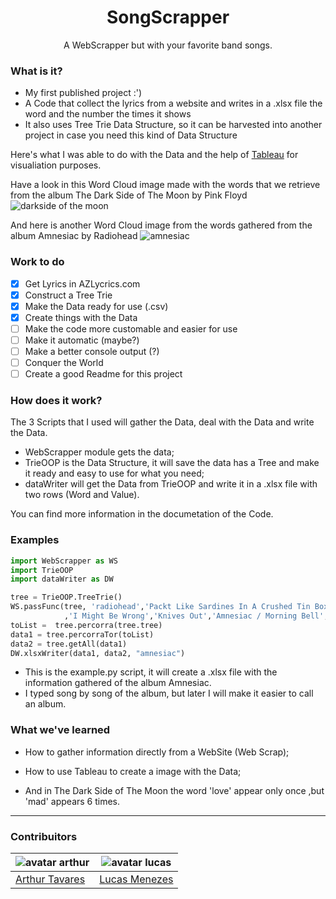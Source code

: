 <p align="center">
  <h1 align="center">SongScrapper</h1>
  <p  align="center">A WebScrapper but with your favorite band songs.</p>
</p>

### What is it? 
* My first published project :')
* A Code that collect the lyrics from a website and writes in a .xlsx file the word and the number the times it shows
* It also uses Tree Trie Data Structure, so it can be harvested into another project in case you need this kind of Data Structure

Here's what I was able to do with the Data and the help of [Tableau](https://tableau.com) for visualiation purposes.

Have a look in this Word Cloud image made with the words that we retrieve from the album The Dark Side of The Moon by Pink Floyd
![darkside of the moon](https://i.imgur.com/buMJFIp.png)

And here is another Word Cloud image from the words gathered from the album Amnesiac by Radiohead
![amnesiac](https://i.imgur.com/NUQw5Wc.png)

### Work to do
- [x] Get Lyrics in AZLycrics.com
- [x] Construct a Tree Trie
- [x] Make the Data ready for use (.csv)
- [x] Create things with the Data
- [ ] Make the code more customable and easier for use
- [ ] Make it automatic (maybe?)
- [ ] Make a better console output (?)
- [ ] Conquer the World
- [ ] Create a good Readme for this project

### How does it work?
The 3 Scripts that I used will gather the Data, deal with the Data and write the Data.
* WebScrapper module gets the data;
* TrieOOP is the Data Structure, it will save the data has a Tree and make it ready and easy to use for what you need;
* dataWriter will get the Data from TrieOOP and write it in a .xlsx file with two rows (Word and Value).

You can find more information in the documetation of the Code.

### Examples
```python
import WebScrapper as WS
import TrieOOP
import dataWriter as DW

tree = TrieOOP.TreeTrie()
WS.passFunc(tree, 'radiohead','Packt Like Sardines In A Crushed Tin Box','Pyramid Song', 'Pull / Pulk Revolving Doors','You And Whose Army?'
            ,'I Might Be Wrong','Knives Out','Amnesiac / Morning Bell','Dollars And Cents','Like Spinning Plates','Life In A Glass House')
toList =  tree.percorra(tree.tree)
data1 = tree.percorraTor(toList)
data2 = tree.getAll(data1)
DW.xlsxWriter(data1, data2, "amnesiac")
```
* This is the example.py script, it will create a .xlsx file with the information gathered of the album Amnesiac.
* I typed song by song of the album, but later I will make it easier to call an album.

### What we've learned
* How to gather information directly from a WebSite (Web Scrap);

* How to use Tableau to create a image with the Data;

* And in The Dark Side of The Moon the word 'love' appear only once ,but 'mad' appears 6 times.

---
### Contribuitors

![avatar arthur](https://avatars1.githubusercontent.com/u/22755581?s=130&v=4) | ![avatar lucas](https://avatars3.githubusercontent.com/u/26311458?s=130&v=4)
-------------------------------------------------------------------------- | --------------------------------------------------------------------------
  [Arthur Tavares](https://github.com/arthurharrison)                         |  [Lucas Menezes](https://github.com/lucas-menezes)